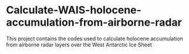 # Calculate-WAIS-holocene-accumulation-from-airborne-radar
This project contains the codes used to calculate holocene accumulation from airborne radar layers over the West Antarctic Ice Sheet
